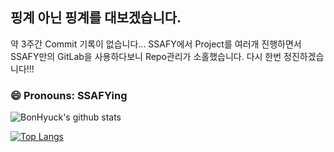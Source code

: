 ## 핑계 아닌 핑계를 대보겠습니다.
약 3주간 Commit 기록이 없습니다...
SSAFY에서 Project를 여러개 진행하면서 SSAFY만의 GitLab을 사용하다보니
Repo관리가 소홀했습니다.
다시 한번 정진하겠습니다!!!

### 😄 Pronouns: SSAFYing
![BonHyuck's github stats](https://github-readme-stats.vercel.app/api?username=BonHyuck&show_icons=true)

[![Top Langs](https://github-readme-stats.vercel.app/api/top-langs/?username=BonHyuck)](https://github.com/anuraghazra/github-readme-stats)

<!--
**BonHyuck/BonHyuck** is a ✨ _special_ ✨ repository because its `README.md` (this file) appears on your GitHub profile.

Here are some ideas to get you started:

- Hi there 👋
- 🔭 I’m currently working on ...
- 🌱 I’m currently learning ...
- 👯 I’m looking to collaborate on ...
- 🤔 I’m looking for help with ...
- 💬 Ask me about ...
- 📫 How to reach me: ...
- 😄 Pronouns: ...
- ⚡ Fun fact: ...
-->
